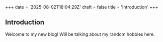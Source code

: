 +++
date = '2025-08-02T18:04:29Z'
draft = false
title = 'Introduction'
+++

## Introduction
Welcome to my new blog! Will be talking about my random hobbies here. 


